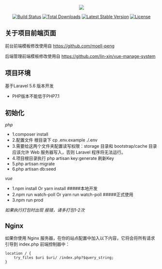 <p align="center"><img src="https://laravel.com/assets/img/components/logo-laravel.svg"></p>

<p align="center">
<a href="https://travis-ci.org/laravel/framework"><img src="https://travis-ci.org/laravel/framework.svg" alt="Build Status"></a>
<a href="https://packagist.org/packages/laravel/framework"><img src="https://poser.pugx.org/laravel/framework/d/total.svg" alt="Total Downloads"></a>
<a href="https://packagist.org/packages/laravel/framework"><img src="https://poser.pugx.org/laravel/framework/v/stable.svg" alt="Latest Stable Version"></a>
<a href="https://packagist.org/packages/laravel/framework"><img src="https://poser.pugx.org/laravel/framework/license.svg" alt="License"></a>
</p>

## 关于项目前端页面
前台前端模板修改使用自 https://github.com/moell-peng

后端管理前端模板修改使用自 https://github.com/lin-xin/vue-manage-system

## 项目环境
基于Laravel 5.6 版本开发 

- PHP版本不能低于PHP7.1


## 初始化
*php*
 - 1.composer install
 - 2.配置文件   根目录下  cp .env.example ./.env
 - 3.需要给这两个文件夹配置读写权限：storage 目录和 bootstrap/cache 目录应该允许 Web 服务器写入，否则 Laravel 程序将无法运行。
 - 4.项目根目录执行  php artisan key:generate 刷新Key
 - 5.php artisan migrate
 - 6.php artisan db:seed
 
 *vue*
 - 1.npm install Or yarn install
 #####本地开发
 - 2.npm run watch-poll Or yarn run watch-poll
 #####正式使用
 - 3.npm run prod
 
 *如果执行打包时出现 报错，请多打包1-2次*
## Nginx

如果你使用 Nginx 服务器，在你的站点配置中加入以下内容，它将会将所有请求引导到 index.php 前端控制器中：
```
location / {
    try_files $uri $uri/ /index.php?$query_string;
}
```